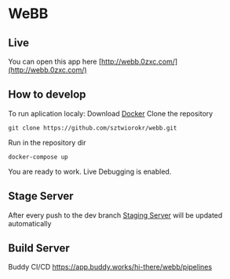 # WeBB

## Live

You can open this app here
[http://webb.0zxc.com/](http://webb.0zxc.com/)

## How to develop

To run aplication localy:
Download [Docker](https://www.docker.com/)
Clone the repository
```
git clone https://github.com/sztwiorokr/webb.git
```
Run in the repository dir
```
docker-compose up
```
You are ready to work. Live Debugging is enabled.
## Stage Server

After every push to the dev branch [Staging Server](http://webb.0zxc.com:81/) will be updated automatically

## Build Server

Buddy CI/CD
https://app.buddy.works/hi-there/webb/pipelines
